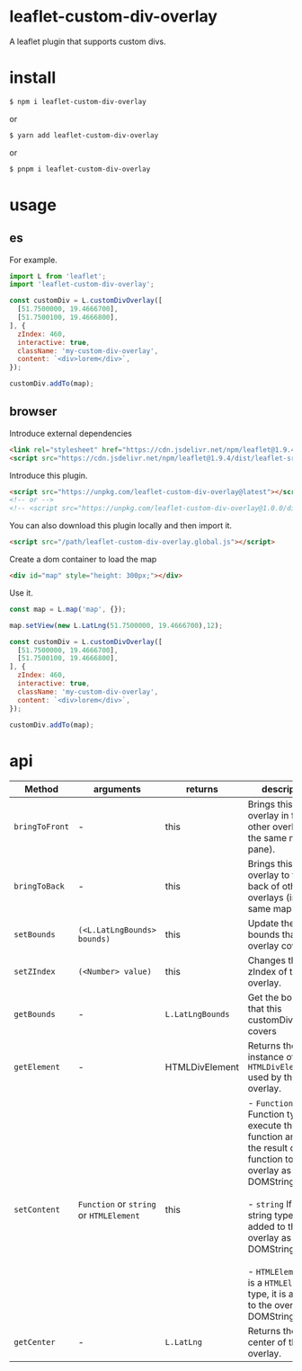 # leaflet-custom-div-overlay
A leaflet plugin that supports custom divs.

# install
```bash
$ npm i leaflet-custom-div-overlay
```

or
```bash
$ yarn add leaflet-custom-div-overlay
```

or
```bash
$ pnpm i leaflet-custom-div-overlay
```


# usage

## es

For example.
```js
import L from 'leaflet';
import 'leaflet-custom-div-overlay';

const customDiv = L.customDivOverlay([
  [51.7500000, 19.4666700],
  [51.7500100, 19.4666800],
], {
  zIndex: 460,
  interactive: true,
  className: 'my-custom-div-overlay',
  content: `<div>lorem</div>`,
});

customDiv.addTo(map);
```

## browser

Introduce external dependencies
```html
<link rel="stylesheet" href="https://cdn.jsdelivr.net/npm/leaflet@1.9.4/dist/leaflet.min.css">
<script src="https://cdn.jsdelivr.net/npm/leaflet@1.9.4/dist/leaflet-src.js"></script>
```

Introduce this plugin.
```html
<script src="https://unpkg.com/leaflet-custom-div-overlay@latest"></script>
<!-- or -->
<!-- <script src="https://unpkg.com/leaflet-custom-div-overlay@1.0.0/dist/leaflet-custom-div-overlay.global.js"></script> -->
```

You can also download this plugin locally and then import it.
```html
<script src="/path/leaflet-custom-div-overlay.global.js"></script>
```


Create a dom container to load the map
```html
<div id="map" style="height: 300px;"></div>
```

Use it.
```js
const map = L.map('map', {});

map.setView(new L.LatLng(51.7500000, 19.4666700),12);

const customDiv = L.customDivOverlay([
  [51.7500000, 19.4666700],
  [51.7500100, 19.4666800],
], {
  zIndex: 460,
  interactive: true,
  className: 'my-custom-div-overlay',
  content: `<div>lorem</div>`,
});

customDiv.addTo(map);
```

# api

|Method|arguments|returns|description|
|---|---|---|---|
|`bringToFront`| - | this | Brings this overlay in front of other overlays (in the same map pane). |
|`bringToBack`| - | this | Brings this overlay to the back of other overlays (in the same map pane). |
|`setBounds`| `(<L.LatLngBounds> bounds)` | this | Update the bounds that this overlay covers |
|`setZIndex`| `(<Number> value)` | this | Changes the zIndex of the div overlay. |
|`getBounds`| - | `L.LatLngBounds` | Get the bounds that this customDivOverlay covers |
|`getElement`| - | HTMLDivElement | Returns the instance of `HTMLDivElement` used by this overlay. |
|`setContent`| `Function` or `string` or `HTMLElement` | this | - `Function` If it is a Function type, execute the function and add the result of the function to the overlay as a DOMString. <br/><br/> - `string` If it is a string type, it is added to the overlay as DOMString. <br /><br /> - `HTMLElement` If it is a `HTMLElement` type, it is added to the overlay as DOMString. |
|`getCenter`| - | `L.LatLng` | Returns the center of the overlay. |
